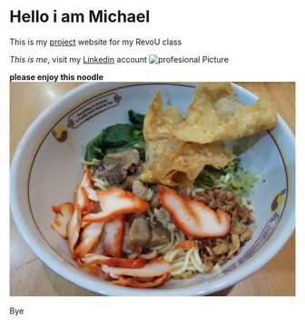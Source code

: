 # Hello i am Michael

This is my [project](https://tubular-sundae-20e21c.netlify.app/) website for my RevoU class

_This is me_, visit my [Linkedin](https://www.linkedin.com/in/michael-wahyudin-922396229/?trk=people_directory&originalSubdomain=id) account ![profesional Picture][def]

[def]: https://media.licdn.com/dms/image/C4E03AQEqHcvQ5UQ73Q/profile-displayphoto-shrink_800_800/0/1640710136892?e=1703116800&v=beta&t=ma8T5rqPhrpxIjyQFAqs_Ak5oflwQRYD9uNsmdBCVF0

**please enjoy this noodle** ![miebabi](./asset/mie.jpg)

Bye
